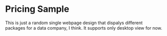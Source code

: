 # Pricing Sample

This is just a random single webpage design that dispalys different packages for a data company, I think. It supports only desktop view for now.